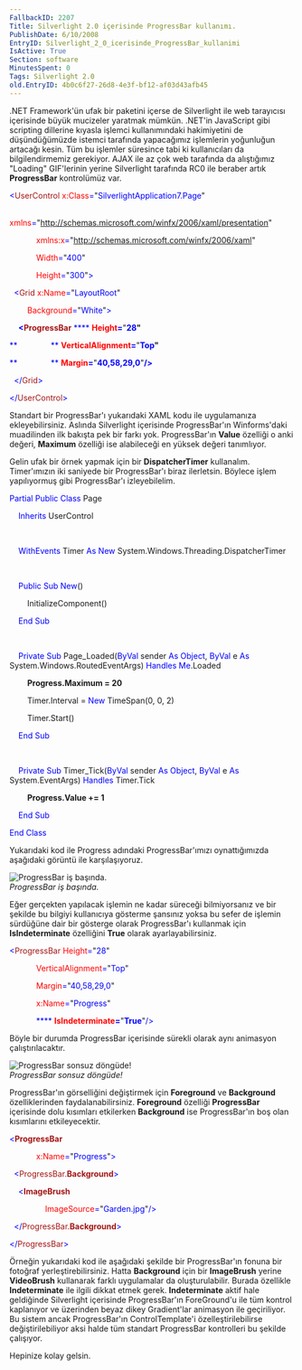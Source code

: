 ```yaml
---
FallbackID: 2207
Title: Silverlight 2.0 içerisinde ProgressBar kullanımı.
PublishDate: 6/10/2008
EntryID: Silverlight_2_0_icerisinde_ProgressBar_kullanimi
IsActive: True
Section: software
MinutesSpent: 0
Tags: Silverlight 2.0
old.EntryID: 4b0c6f27-26d8-4e3f-bf12-af03d43afb45
---
```

.NET Framework'ün ufak bir paketini içerse de Silverlight ile web
tarayıcısı içerisinde büyük mucizeler yaratmak mümkün. .NET'in
JavaScript gibi scripting dillerine kıyasla işlemci kullanımındaki
hakimiyetini de düşündüğümüzde istemci tarafında yapacağımız işlemlerin
yoğunluğun artacağı kesin. Tüm bu işlemler süresince tabi ki
kullanıcıları da bilgilendirmemiz gerekiyor. AJAX ile az çok web
tarafında da alıştığımız "Loading" GIF'lerinin yerine Silverlight
tarafında RC0 ile beraber artık **ProgressBar** kontrolümüz var.

<span style="color: blue;">\<</span><span
style="color: #a31515;">UserControl</span><span style="color: blue;">
</span><span style="color: red;">x:Class</span><span
style="color: blue;">=</span>"<span
style="color: blue;">SilverlightApplication7.Page</span>"

<span style="color: blue;">            </span><span
style="color: red;">xmlns</span><span
style="color: blue;">=</span>"<span
style="color: blue;">http://schemas.microsoft.com/winfx/2006/xaml/presentation</span>"

<span style="color: blue;">            </span><span
style="color: red;">xmlns:x</span><span
style="color: blue;">=</span>"<span
style="color: blue;">http://schemas.microsoft.com/winfx/2006/xaml</span>"

<span style="color: blue;">            </span><span
style="color: red;">Width</span><span
style="color: blue;">=</span>"<span style="color: blue;">400</span>"

<span style="color: blue;">            </span><span
style="color: red;">Height</span><span
style="color: blue;">=</span>"<span
style="color: blue;">300</span>"<span style="color: blue;">\></span>

<span style="color: blue;">  \<</span><span
style="color: #a31515;">Grid</span><span style="color: blue;">
</span><span style="color: red;">x:Name</span><span
style="color: blue;">=</span>"<span
style="color: blue;">LayoutRoot</span>"

<span style="color: blue;">        </span><span
style="color: red;">Background</span><span
style="color: blue;">=</span>"<span
style="color: blue;">White</span>"<span style="color: blue;">\></span>

<span style="color: blue;">    **\<**</span><span
style="color: #a31515;">**ProgressBar**</span><span
style="color: blue;"> **** </span><span
style="color: red;">**Height**</span><span
style="color: blue;">**=**</span>"<span
style="color: blue;">**28**</span>**"**

<span style="color: blue;">**               ** </span><span
style="color: red;">**VerticalAlignment**</span><span
style="color: blue;">**=**</span>"<span
style="color: blue;">**Top**</span>**"**

<span style="color: blue;">**               ** </span><span
style="color: red;">**Margin**</span><span
style="color: blue;">**=**</span>"<span
style="color: blue;">**40,58,29,0**</span>"<span
style="color: blue;">**/\>**</span>

<span style="color: blue;">  \</</span><span
style="color: #a31515;">Grid</span><span style="color: blue;">\></span>

<span style="color: blue;">\</</span><span
style="color: #a31515;">UserControl</span><span
style="color: blue;">\></span>

Standart bir ProgressBar'ı yukarıdaki XAML kodu ile uygulamanıza
ekleyebilirsiniz. Aslında Silverlight içerisinde ProgressBar'ın
Winforms'daki muadilinden ilk bakışta pek bir farkı yok. ProgressBar'ın
**Value** özelliği o anki değeri, **Maximum** özelliği ise alabileceği
en yüksek değeri tanımlıyor.

Gelin ufak bir örnek yapmak için bir **DispatcherTimer** kullanalım.
Timer'ımızın iki saniyede bir ProgressBar'ı biraz ilerletsin. Böylece
işlem yapılıyormuş gibi ProgressBar'ı izleyebilelim.

<span style="color: blue;">Partial</span> <span
style="color: blue;">Public</span> <span
style="color: blue;">Class</span> Page

    <span style="color: blue;">Inherits</span> UserControl

 

    <span style="color: blue;">WithEvents</span> Timer <span
style="color: blue;">As</span> <span style="color: blue;">New</span>
System.Windows.Threading.DispatcherTimer

 

    <span style="color: blue;">Public</span> <span
style="color: blue;">Sub</span> <span style="color: blue;">New</span>()

        InitializeComponent()

    <span style="color: blue;">End</span> <span
style="color: blue;">Sub</span>

 

    <span style="color: blue;">Private</span> <span
style="color: blue;">Sub</span> Page\_Loaded(<span
style="color: blue;">ByVal</span> sender <span
style="color: blue;">As</span> <span style="color: blue;">Object</span>,
<span style="color: blue;">ByVal</span> e <span
style="color: blue;">As</span> System.Windows.RoutedEventArgs) <span
style="color: blue;">Handles</span> <span
style="color: blue;">Me</span>.Loaded

        **Progress.Maximum = 20**

        Timer.Interval = <span style="color: blue;">New</span>
TimeSpan(0, 0, 2)

        Timer.Start()

    <span style="color: blue;">End</span> <span
style="color: blue;">Sub</span>

 

    <span style="color: blue;">Private</span> <span
style="color: blue;">Sub</span> Timer\_Tick(<span
style="color: blue;">ByVal</span> sender <span
style="color: blue;">As</span> <span style="color: blue;">Object</span>,
<span style="color: blue;">ByVal</span> e <span
style="color: blue;">As</span> System.EventArgs) <span
style="color: blue;">Handles</span> Timer.Tick

        **Progress.Value += 1**

    <span style="color: blue;">End</span> <span
style="color: blue;">Sub</span>

<span style="color: blue;">End</span> <span
style="color: blue;">Class</span>

Yukarıdaki kod ile Progress adındaki ProgressBar'ımızı oynattığımızda
aşağıdaki görüntü ile karşılaşıyoruz.

![ProgressBar iş
başında.](media/Silverlight_2_0_icerisinde_ProgressBar_kullanimi/05102008_1.png)\
*ProgressBar iş başında.*

Eğer gerçekten yapılacak işlemin ne kadar süreceği bilmiyorsanız ve bir
şekilde bu bilgiyi kullanıcıya gösterme şansınız yoksa bu sefer de
işlemin sürdüğüne dair bir gösterge olarak ProgressBar'ı kullanmak için
**IsIndeterminate** özelliğini **True** olarak ayarlayabilirsiniz.

<span style="color: blue;">\<</span><span
style="color: #a31515;">ProgressBar</span><span style="color: blue;">
</span><span style="color: red;">Height</span><span
style="color: blue;">=</span>"<span style="color: blue;">28</span>"

<span style="color: blue;">            </span><span
style="color: red;">VerticalAlignment</span><span
style="color: blue;">=</span>"<span style="color: blue;">Top</span>"

<span style="color: blue;">            </span><span
style="color: red;">Margin</span><span
style="color: blue;">=</span>"<span
style="color: blue;">40,58,29,0</span>"

<span style="color: blue;">            </span><span
style="color: red;">x:Name</span><span
style="color: blue;">=</span>"<span
style="color: blue;">Progress</span>"

<span style="color: blue;">            **** </span><span
style="color: red;">**IsIndeterminate**</span><span
style="color: blue;">**=**</span>"<span
style="color: blue;">**True**</span>"<span
style="color: blue;">/\></span>

Böyle bir durumda ProgressBar içerisinde sürekli olarak aynı animasyon
çalıştırılacaktır.

![ProgressBar sonsuz
döngüde!](media/Silverlight_2_0_icerisinde_ProgressBar_kullanimi/05102008_2.png)\
*ProgressBar sonsuz döngüde!*

ProgressBar'ın görselliğini değiştirmek için **Foreground** ve
**Background** özelliklerinden faydalanabilirsiniz. **Foreground**
özelliği **ProgressBar** içerisinde dolu kısımları etkilerken
**Background** ise ProgressBar'ın boş olan kısımlarını etkileyecektir.

<span style="color: blue;">\<</span><span
style="color: #a31515;">**ProgressBar**</span><span
style="color: blue;"> </span>

<span style="color: blue;">            </span><span
style="color: red;">x:Name</span><span
style="color: blue;">=</span>"<span
style="color: blue;">Progress</span>"<span
style="color: blue;">\></span>

<span style="color: blue;">  \<</span><span
style="color: #a31515;">ProgressBar.**Background**</span><span
style="color: blue;">\></span>

<span style="color: blue;">    \<</span><span
style="color: #a31515;">**ImageBrush**</span><span style="color: blue;">
</span>

<span style="color: blue;">                </span><span
style="color: red;">ImageSource</span><span
style="color: blue;">=</span>"<span
style="color: blue;">Garden.jpg</span>"<span
style="color: blue;">/\></span>

<span style="color: blue;">  \</</span><span
style="color: #a31515;">ProgressBar.**Background**</span><span
style="color: blue;">\></span>

<span style="color: blue;">\</</span><span
style="color: #a31515;">ProgressBar</span><span
style="color: blue;">\></span>

Örneğin yukarıdaki kod ile aşağıdaki şekilde bir ProgressBar'ın fonuna
bir fotoğraf yerleştirebilirsiniz. Hatta **Background** için bir
**ImageBrush** yerine **VideoBrush** kullanarak farklı uygulamalar da
oluşturulabilir. Burada özellikle **Indeterminate** ile ilgili dikkat
etmek gerek. **Indeterminate** aktif hale geldiğinde Silverlight
içerisinde ProgressBar'ın ForeGround'u ile tüm kontrol kaplanıyor ve
üzerinden beyaz dikey Gradient'lar animasyon ile geçiriliyor. Bu sistem
ancak ProgressBar'ın ControlTemplate'i özelleştirilebilirse
değiştirilebiliyor aksi halde tüm standart ProgressBar kontrolleri bu
şekilde çalışıyor.

Hepinize kolay gelsin.


